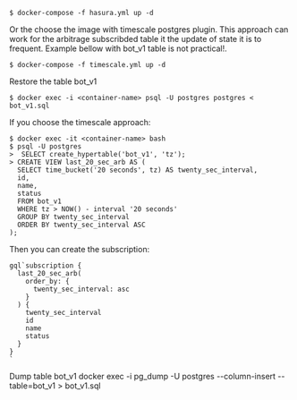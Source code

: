 ```
$ docker-compose -f hasura.yml up -d
```

Or the choose the image with timescale postgres plugin.
This approach can work for the arbitrage subscribded table it the update of state it is to frequent.
Example bellow with bot_v1 table is not practical!.

```
$ docker-compose -f timescale.yml up -d
```

Restore the table bot_v1
```
$ docker exec -i <container-name> psql -U postgres postgres < bot_v1.sql
```


If you choose the timescale approach:
```
$ docker exec -it <container-name> bash
$ psql -U postgres
>  SELECT create_hypertable('bot_v1', 'tz');
> CREATE VIEW last_20_sec_arb AS (
  SELECT time_bucket('20 seconds', tz) AS twenty_sec_interval,
  id,
  name,
  status
  FROM bot_v1
  WHERE tz > NOW() - interval '20 seconds'    
  GROUP BY twenty_sec_interval
  ORDER BY twenty_sec_interval ASC
);
```

Then you can create the subscription:
```
gql`subscription {
  last_20_sec_arb(
    order_by: {
      twenty_sec_interval: asc
    }
  ) {
    twenty_sec_interval
    id
    name
    status
  }
}
`
```

Dump table bot_v1
docker exec -i <container-name> pg_dump -U postgres --column-insert --table=bot_v1 > bot_v1.sql